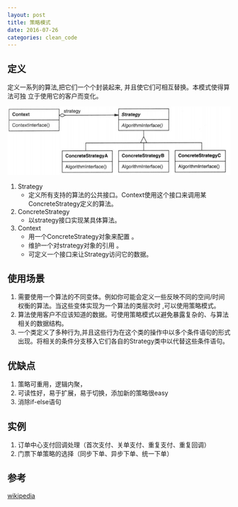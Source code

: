 ```yaml
---
layout: post
title: 策略模式
date: 2016-07-26
categories: clean_code
---
```





## 定义

定义一系列的算法,把它们一个个封装起来, 并且使它们可相互替换。本模式使得算法可独 立于使用它的客户而变化。

![strategy](/images/design_pattern/strategy.jpg)

1. Strategy
    * 定义所有支持的算法的公共接口。Context使用这个接口来调用某ConcreteStrategy定义的算法。
2. ConcreteStrategy
    * 以strategy接口实现某具体算法。
3. Context
    * 用一个ConcreteStrategy对象来配置 。
    * 维护一个对strategy对象的引用 。
    * 可定义一个接口来让Strategy访问它的数据。

## 使用场景

1. 需要使用一个算法的不同变体。例如你可能会定义一些反映不同的空间/时间权衡的算法。当这些变体实现为一个算法的类层次时 ,可以使用策略模式。
2. 算法使用客户不应该知道的数据。可使用策略模式以避免暴露复杂的、与算法相关的数据结构。
3. 一个类定义了多种行为,并且这些行为在这个类的操作中以多个条件语句的形式出现。将相关的条件分支移入它们各自的Strategy类中以代替这些条件语句。

## 优缺点

1. 策略可重用，逻辑内聚，
2. 可读性好，易于扩展，易于切换，添加新的策略很easy
3. 消除if-else语句

## 实例

1. 订单中心支付回调处理（首次支付、关单支付、重复支付、重复回调）
2. 门票下单策略的选择（同步下单、异步下单、统一下单）

## 参考

[wikipedia](https://en.wikipedia.org/wiki/Strategy_pattern)
